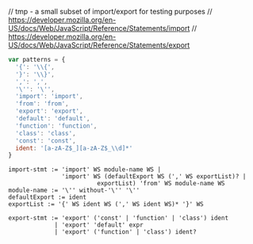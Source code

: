 // tmp - a small subset of import/export for testing purposes
// https://developer.mozilla.org/en-US/docs/Web/JavaScript/Reference/Statements/import
// https://developer.mozilla.org/en-US/docs/Web/JavaScript/Reference/Statements/export

```js
var patterns = {
  '{': '\\{',
  '}': '\\}',
  ',': ',',
  '\'': '\'',
  'import': 'import',
  'from': 'from',
  'export': 'export',
  'default': 'default',
  'function': 'function',
  'class': 'class',
  'const': 'const',
  ident: '[a-zA-Z$_][a-zA-Z$_\\d]*'
}
```

```vbnf
import-stmt := 'import' WS module-name WS |
               'import' WS (defaultExport WS (',' WS exportList)? |
                         exportList) 'from' WS module-name WS
module-name := '\'' without-'\'' '\''
defaultExport := ident
exportList := '{' WS ident WS (',' WS ident WS)* '}' WS

export-stmt := 'export' ('const' | 'function' | 'class') ident
             | 'export' 'default' expr
             | 'export' ('function' | 'class') ident?
```
